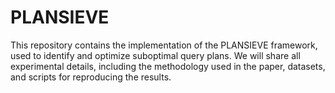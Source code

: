 <meta name="robots" content="noindex">

# PLANSIEVE
This repository contains the implementation of the PLANSIEVE framework, used to identify and optimize suboptimal query plans. We will share all experimental details, including the methodology used in the paper, datasets, and scripts for reproducing the results. 
